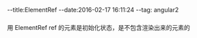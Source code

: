 --title:ElementRef
--date:2016-02-17 16:11:24
--tag: angular2
###
用 ElementRef ref 的元素是初始化状态，是不包含渲染出来的元素的
